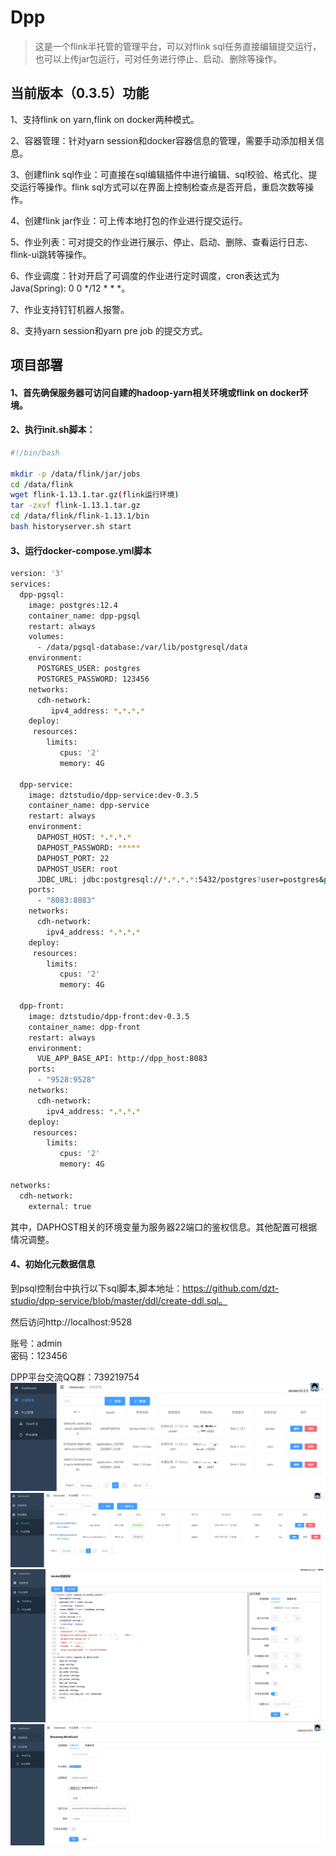 # Dpp

> 这是一个flink半托管的管理平台，可以对flink sql任务直接编辑提交运行，也可以上传jar包运行，可对任务进行停止、启动、删除等操作。

## 当前版本（0.3.5）功能

1、支持flink on yarn,flink on docker两种模式。

2、容器管理：针对yarn session和docker容器信息的管理，需要手动添加相关信息。

3、创建flink sql作业：可直接在sql编辑插件中进行编辑、sql校验、格式化、提交运行等操作。flink sql方式可以在界面上控制检查点是否开启，重启次数等操作。

4、创建flink jar作业：可上传本地打包的作业进行提交运行。

5、作业列表：可对提交的作业进行展示、停止、启动、删除、查看运行日志、flink-ui跳转等操作。

6、作业调度：针对开启了可调度的作业进行定时调度，cron表达式为Java(Spring): 0 0 */12 * * *。

7、作业支持钉钉机器人报警。

8、支持yarn session和yarn pre job 的提交方式。

## 项目部署
#### 1、首先确保服务器可访问自建的hadoop-yarn相关环境或flink on docker环境。

#### 2、执行init.sh脚本：
```bash
#!/bin/bash

mkdir -p /data/flink/jar/jobs
cd /data/flink
wget flink-1.13.1.tar.gz(flink运行环境)
tar -zxvf flink-1.13.1.tar.gz
cd /data/flink/flink-1.13.1/bin
bash historyserver.sh start
```

#### 3、运行docker-compose.yml脚本
```bash
version: '3'
services:
  dpp-pgsql:
    image: postgres:12.4
    container_name: dpp-pgsql
    restart: always
    volumes:
      - /data/pgsql-database:/var/lib/postgresql/data
    environment:
      POSTGRES_USER: postgres
      POSTGRES_PASSWORD: 123456
    networks:
      cdh-network:
         ipv4_address: *.*.*.* 
    deploy:
     resources:
        limits:
           cpus: '2'
           memory: 4G

  dpp-service:
    image: dztstudio/dpp-service:dev-0.3.5
    container_name: dpp-service
    restart: always
    environment:
      DAPHOST_HOST: *.*.*.*
      DAPHOST_PASSWORD: *****
      DAPHOST_PORT: 22
      DAPHOST_USER: root
      JDBC_URL: jdbc:postgresql://*.*.*.*:5432/postgres?user=postgres&password=123456&useUnicode=true&characterEncoding=utf-8&useSSL=true
    ports:
      - "8083:8083"
    networks:
      cdh-network:
        ipv4_address: *.*.*.*
    deploy:
     resources:
        limits:
           cpus: '2'
           memory: 4G

  dpp-front:
    image: dztstudio/dpp-front:dev-0.3.5
    container_name: dpp-front
    restart: always
    environment:
      VUE_APP_BASE_API: http://dpp_host:8083
    ports:
      - "9528:9528"
    networks:
      cdh-network:
        ipv4_address: *.*.*.*
    deploy:
     resources:
        limits:
           cpus: '2'
           memory: 4G
    
networks:
  cdh-network:
    external: true
```
其中，DAPHOST相关的环境变量为服务器22端口的鉴权信息。其他配置可根据情况调整。

#### 4、初始化元数据信息
到psql控制台中执行以下sql脚本,脚本地址：https://github.com/dzt-studio/dpp-service/blob/master/ddl/create-ddl.sql。

然后访问http://localhost:9528

账号：admin  
密码：123456

DPP平台交流QQ群：739219754
![img_5.png](img_5.png)
![img_2.png](img_2.png)
![img_6.png](img_6.png)
![img_7.png](img_7.png)